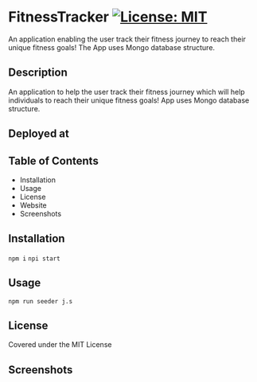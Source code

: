# FitnessTracker [![License: MIT](https://img.shields.io/badge/License-MIT-yellow.svg)](https://opensource.org/licenses/MIT)
An application enabling the user track their fitness journey to reach their unique fitness goals!  The App uses Mongo database structure.

## Description
An application to help the user track their fitness journey which will help individuals to reach their unique fitness goals! App uses Mongo database structure.

## Deployed at

## Table of Contents
* Installation
* Usage
* License
* Website 
* Screenshots

## Installation
`npm i`
`npi start`

## Usage
`npm run seeder j.s`

## License
Covered under the MIT License

## Screenshots


